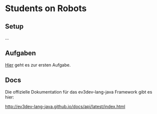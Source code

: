 # Students on Robots

## Setup

...

## Aufgaben

[Hier](aufgabe/e1.md) geht es zur ersten Aufgabe.

## Docs

Die offizielle Dokumentation für das ev3dev-lang-java Framework gibt es hier:

http://ev3dev-lang-java.github.io/docs/api/latest/index.html